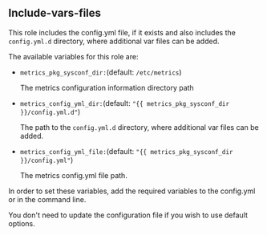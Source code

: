 ## Include-vars-files

This role includes the config.yml file, if it exists and
also includes the `config.yml.d` directory,
where additional var files can be added.

The available variables for this role are:
- `metrics_pkg_sysconf_dir:`(default: `/etc/metrics`)

  The metrics configuration information directory path

- `metrics_config_yml_dir:`(default: `"{{ metrics_pkg_sysconf_dir }}/config.yml.d"`)

  The path to the `config.yml.d` directory, where additional var files can be added.

- `metrics_config_yml_file:`(default: `"{{ metrics_pkg_sysconf_dir }}/config.yml"`)

  The metrics config.yml file path.

In order to set these variables, add the required variables to the config.yml
or in the command line.

You don't need to update the configuration file if you wish to use default options.
